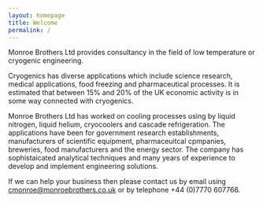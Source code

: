 ```yaml
---
layout: homepage
title: Welcome
permalink: /
---
```


Monroe Brothers Ltd provides consultancy in the field of low temperature or cryogenic engineering.

Cryogenics has diverse applications which include science research, medical applications, food freezing and pharmaceutical processes.  It is estimated that between 15% and 20% of the UK economic activity is in some way connected with cryogenics.

Monroe Brothers Ltd has worked on cooling processes using by liquid nitrogen, liquid helium, cryocoolers and cascade refrigeration.  The applications have been for government research establishments, manufacturers of scientific equipment, pharmaceuitcal cpmpanies, breweries, food manufacturers and the energy sector.  The company has sophistaicated analytical techniques and many years of experience to develop and implement engineering solutions.

If we can help your business then please contact us by email using [cmonroe@monroebrothers.co.uk](cmonroe@monroebrothers.co.uk) or by telephone +44 (0)7770 607766.

